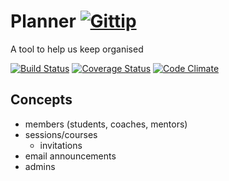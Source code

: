 # Planner [![Gittip](http://img.shields.io/gittip/shields.io.png)](https://www.gittip.com/by_codebar/)

A tool to help us keep organised

[![Build Status](https://travis-ci.org/codebar/planner.png?branch=master)](https://travis-ci.org/codebar/planner)
[![Coverage Status](https://coveralls.io/repos/codebar/planner/badge.png)](https://coveralls.io/r/codebar/planner)
[![Code Climate](https://codeclimate.com/github/codebar/planner.png)](https://codeclimate.com/github/codebar/planner)


Concepts
-----
* members (students, coaches, mentors)
* sessions/courses
  * invitations
* email announcements
* admins

